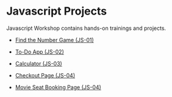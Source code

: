 # Javascript Projects

Javascript Workshop contains hands-on trainings and projects.

- [Find the Number Game (JS-01)](./001-%20Find%20the%20Number%20Game%20(JS-01)/README.md)

- [To-Do App (JS-02)](./002%20-%20To-Do-App%20(JS-02)/README.md)

- [Calculator (JS-03)](./003%20-%20Ios-Calculator%20(JS-03)/README.md)

- [Checkout Page (JS-04)](./004-%20Checkout_Page%20(JS-04)/README.md)

- [Movie Seat Booking Page (JS-04)](./005%20-%20Movie_Seat_Booking_App(JS-05)/README.md)
